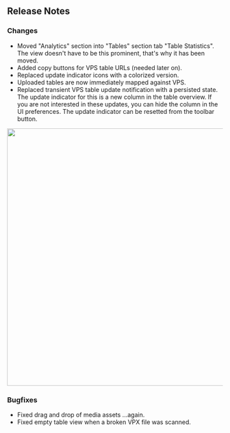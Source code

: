 ## Release Notes

### Changes

- Moved "Analytics" section into "Tables" section tab "Table Statistics". The view doesn't have to be this prominent, that's why it has been moved.
- Added copy buttons for VPS table URLs (needed later on).
- Replaced update indicator icons with a colorized version.
- Uploaded tables are now immediately mapped against VPS.
- Replaced transient VPS table update notification with a persisted state. The update indicator for this is a new column in the table overview. If you are not interested in these updates, you can hide the column in the UI preferences. The update indicator can be resetted from the toolbar button.

<img src="https://github.com/syd711/vpin-studio/blob/main/documentation/vps/update-colum.png?raw=true" width="600" />



### Bugfixes

- Fixed drag and drop of media assets ...again.
- Fixed empty table view when a broken VPX file was scanned.

